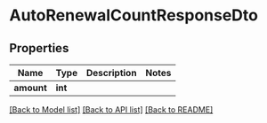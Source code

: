 # AutoRenewalCountResponseDto

## Properties
Name | Type | Description | Notes
------------ | ------------- | ------------- | -------------
**amount** | **int** |  | 

[[Back to Model list]](../../README.md#documentation-for-models) [[Back to API list]](../../README.md#documentation-for-api-endpoints) [[Back to README]](../../README.md)

